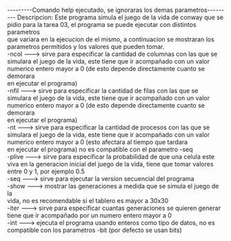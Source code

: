 ---------Comando help ejecutado, se ignoraras los demas parametros--------- 
Descripcion: Este programa simula el juego de la vida de conway que se pidio
para la tarea 03, el programa se puede ejecutar con distintos parametros    
que variara en la ejecucion de el mismo, a continuacion se mostraran los    
parametros permitidos y los valores que pueden tomar.                       
-ncol  ---> sirve para especificar la cantidad de columnas con las que se   
simulara el juego de la vida, este tiene que ir acompañado con un valor     
numerico entero mayor a 0 (de esto depende directamente cuanto se demorara  
en ejecutar el programa)                                                    
-nfil  ---> sirve para especificar la cantidad de filas con las que se      
simulara el juego de la vida, este tiene que ir acompañado con un valor     
numerico entero mayor a 0 (de esto depende directamente cuanto se demorara  
en ejecutar el programa)                                                    
-nt  ---> sirve para especificar la cantidad de procesos con las que se     
simulara el juego de la vida, este tiene que ir acompañado con un valor     
numerico entero mayor a 0 (esto afectara al tiempo que tardara              
en ejecutar el programa) no es compatible con el parametro -seq             
-plive  ---> sirve para especificar la probabilidad de que una celula este  
viva en la generacion inicial del juego de la vida, tiene que tomar valores 
entre 0 y 1, por ejemplo 0.5                                                
-seq  ---> sirve para ejecutar la version secuencial del programa           
-show  ---> mostrar las generaciones a medida que se simula el juego de la  
vida, no es recomendable si el tablero es mayor a 30x30                     
-iter  ---> sirve para especificar cuantas generaciones se quieren generar  
tiene que ir acompañado por un numero entero mayor a 0                      
-int  ---> ejecuta el programa usando enteros como tipo de datos, no es     
compatible con los parametros -bit (por defecto se usan bits)               